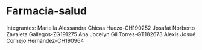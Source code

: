 # Farmacia-salud
Integrantes:
Mariella Alessandra Chicas Huezo-CH190252
Josafat Norberto Zavaleta Gallegos-ZG191275
Ana Jocelyn Gil Torres-GT182673
Alexis Josué Cornejo Hernández-CH190964